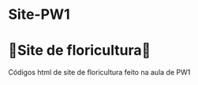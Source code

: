 # Site-PW1
<h1> 🌸Site de floricultura🌸 </h1>
  <p> Códigos html de site de floricultura
feito na aula de PW1 </p>
